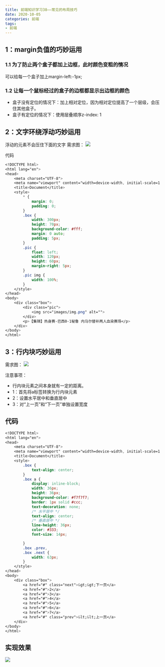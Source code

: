 ```yaml
---
title: 前端知识学习38——常见的布局技巧
date: 2020-10-05
categories: 前端
tags: 
- 前端
---
```


## 1：margin负值的巧妙运用
### 1.1 为了防止两个盒子都加上边框，此时颜色变粗的情况
可以给每一个盒子加上margin-left:-1px;

### 1.2 让每一个鼠标经过的盒子的边框都显示出边框的颜色
* 盒子没有定位的情况下：加上相对定位，因为相对定位提高了一个层级，会压住其他盒子。
* 盒子有定位的情况下：使用层叠顺序z-index: 1

## 2：文字环绕浮动巧妙运用
浮动的元素不会压住下面的文字
需求图：
![](https://jiapeiyang.oss-cn-beijing.aliyuncs.com/img/20201005164152.png)

代码
```css
<!DOCTYPE html>
<html lang="en">
<head>
    <meta charset="UTF-8">
    <meta name="viewport" content="width=device-width, initial-scale=1.0">
    <title>Document</title>
    <style>
        * {
            margin: 0;
            padding: 0;
        }
        .box {
            width: 300px;
            height: 70px;
            background-color: #fff;
            margin: 0 auto;
            padding: 5px;
        }
        .pic {
            float: left;
            width: 120px;
            height: 60px;
            margin-right: 5px;
        }
        .pic img {
            width: 100%;
        }
    </style>
</head>
<body>
    <div class="box">
        <div class="pic">
            <img src="images/img.png" alt="">
        </div>
        <p>【集锦】热身赛-巴西0-1秘鲁 内马尔替补两人血染赛场</p>
    </div>
</body>
</html>
```

## 3：行内块巧妙运用
需求图：
![](https://jiapeiyang.oss-cn-beijing.aliyuncs.com/img/20201005164326.png)

注意事项：
* 行内块元素之间本身就有一定的距离。
* 1：首先将a标签转换为行内块元素
* 2：设置水平居中和垂直居中
* 3：对“上一页”和“下一页”单独设置宽度

## 代码
```css
<!DOCTYPE html>
<html lang="en">
<head>
    <meta charset="UTF-8">
    <meta name="viewport" content="width=device-width, initial-scale=1.0">
    <title>Document</title>
    <style>
        .box {
            text-align: center;
        }
        .box a {
            display: inline-block;
            width: 36px;
            height: 36px;
            background-color: #f7f7f7;
            border: 1px solid #ccc;
            text-decoration: none;
            /* 水平居中 */
            text-align: center;
            /* 垂直居中 */
            line-height: 36px;
            color: #333;
            font-size: 14px;

        }
        .box .prev,
        .box .next {
            width: 63px;
        }
    </style>
</head>
<body>
    <div class="box">
        <a href="#" class="next">&gt;&gt;下一页</a>
        <a href="#">2</a>
        <a href="#">3</a>
        <a href="#">4</a>
        <a href="#">5</a>
        <a href="#">6</a>
        <a href="#">7</a>
        <a href="#" class="prev">&lt;&lt;上一页</a>
    </div>
</body>
</html>
```
## 实现效果
![](https://jiapeiyang.oss-cn-beijing.aliyuncs.com/img/20201005164609.png)